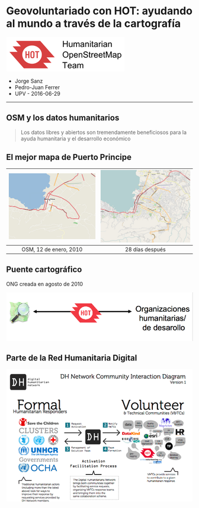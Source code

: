 Geovoluntariado con HOT: ayudando al mundo a través de la cartografía
==============================================================================

![](resources/logo_hot.png)

* Jorge Sanz
* Pedro-Juan Ferrer
* UPV - 2016-06-29

---

## OSM y los datos humanitarios

> Los datos libres y abiertos son tremendamente beneficiosos para la ayuda
> humanitaria y el desarrollo económico


## El mejor mapa de Puerto Principe

| ![Antes](resources/osm_pap_before.jpg) | ![Después](resources/osm_pap_after.jpg) |
| :---:                                  | :---:                                   |
| OSM, 12 de enero, 2010                 | 28 días después                         |


## Puente cartográfico

ONG creada en agosto de 2010

![Puente](resources/osm_bridge.png)

## Parte de la Red Humanitaria Digital

![Interaction](resources/osm_interaction.png)

